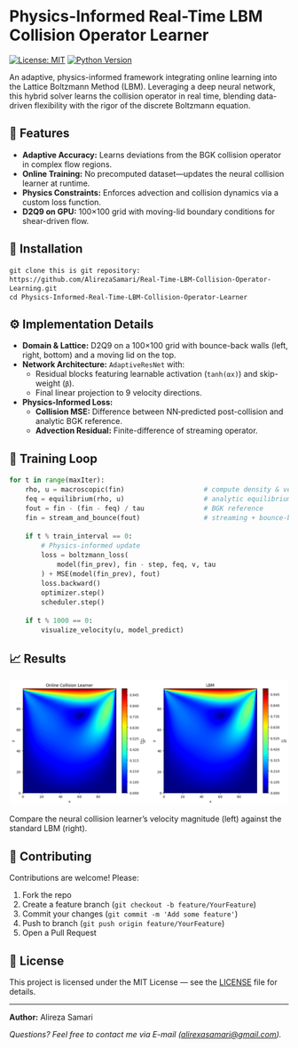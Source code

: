 # Physics-Informed Real-Time LBM Collision Operator Learner

[![License: MIT](https://img.shields.io/badge/License-MIT-blue.svg)](LICENSE)
[![Python Version](https://img.shields.io/badge/python-%3E%3D3.8-blue)](https://www.python.org/)

An adaptive, physics-informed framework integrating online learning into the Lattice Boltzmann Method (LBM). Leveraging a deep neural network, this hybrid solver learns the collision operator in real time, blending data-driven flexibility with the rigor of the discrete Boltzmann equation.

## 🚀 Features

- **Adaptive Accuracy:** Learns deviations from the BGK collision operator in complex flow regions.
- **Online Training:** No precomputed dataset—updates the neural collision learner at runtime.
- **Physics Constraints:** Enforces advection and collision dynamics via a custom loss function.
- **D2Q9 on GPU:** 100×100 grid with moving-lid boundary conditions for shear-driven flow.


## 🔧 Installation

   ```
   git clone this is git repository:
   https://github.com/AlirezaSamari/Real-Time-LBM-Collision-Operator-Learning.git
   cd Physics-Informed-Real-Time-LBM-Collision-Operator-Learner
   ```


## ⚙️ Implementation Details

- **Domain & Lattice:** D2Q9 on a 100×100 grid with bounce-back walls (left, right, bottom) and a moving lid on the top.
- **Network Architecture:** `AdaptiveResNet` with:
  - Residual blocks featuring learnable activation (`tanh(αx)`) and skip-weight (`β`).
  - Final linear projection to 9 velocity directions.
- **Physics-Informed Loss:**  
  - **Collision MSE:** Difference between NN‑predicted post-collision and analytic BGK reference.  
  - **Advection Residual:** Finite-difference of streaming operator.

## 🔄 Training Loop

```python
for t in range(maxIter):
    rho, u = macroscopic(fin)                    # compute density & velocity
    feq = equilibrium(rho, u)                    # analytic equilibrium
    fout = fin - (fin - feq) / tau               # BGK reference
    fin = stream_and_bounce(fout)                # streaming + bounce-back

    if t % train_interval == 0:
        # Physics-informed update
        loss = boltzmann_loss(
            model(fin_prev), fin - step, feq, v, tau
        ) + MSE(model(fin_prev), fout)
        loss.backward()
        optimizer.step()
        scheduler.step()

    if t % 1000 == 0:
        visualize_velocity(u, model_predict)
```

## 📈 Results

![](plot.png)

Compare the neural collision learner’s velocity magnitude (left) against the standard LBM (right).

## 🤝 Contributing

Contributions are welcome! Please:
1. Fork the repo
2. Create a feature branch (`git checkout -b feature/YourFeature`)
3. Commit your changes (`git commit -m 'Add some feature'`)
4. Push to branch (`git push origin feature/YourFeature`)
5. Open a Pull Request

## 📄 License

This project is licensed under the MIT License — see the [LICENSE](LICENSE) file for details.

---

**Author:** Alireza Samari

*Questions? Feel free to contact me via E-mail (alirexasamari@gmail.com).*


